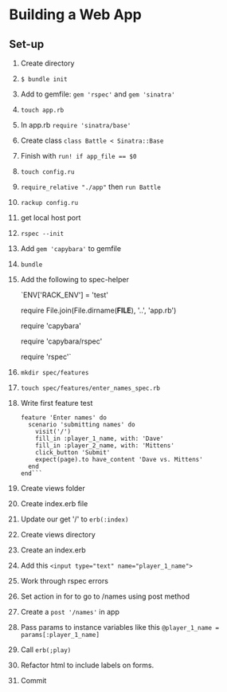 # Building a Web App

## Set-up
1. Create directory
2. `$ bundle init`
3. Add to gemfile: `gem 'rspec'` and `gem 'sinatra'`
4. `touch app.rb`
5. In app.rb `require 'sinatra/base'`
6. Create class `class Battle < Sinatra::Base`
7. Finish with `run! if app_file == $0`
8. `touch config.ru`
9. `require_relative "./app"` then `run Battle`
10. `rackup config.ru`
11. get local host port
12. `rspec --init`
13. Add `gem 'capybara'` to gemfile
14. `bundle`
15. Add the following to spec-helper

    `ENV['RACK_ENV'] = 'test'

    require File.join(File.dirname(__FILE__), '..', 'app.rb')

    require 'capybara'

    require 'capybara/rspec'

    require 'rspec'`
16. `mkdir spec/features`
17. `touch spec/features/enter_names_spec.rb`
18. Write first feature test
    ```ruby#
    feature 'Enter names' do
      scenario 'submitting names' do
        visit('/')
        fill_in :player_1_name, with: 'Dave'
        fill_in :player_2_name, with: 'Mittens'
        click_button 'Submit'
        expect(page).to have_content 'Dave vs. Mittens'
      end
    end```
19. Create views folder
20. Create index.erb file
21. Update our get '/' to `erb(:index)`
22. Create views directory
23. Create an index.erb
24. Add this `<input type="text" name="player_1_name">`
25. Work through rspec errors
26. Set action in for to go to /names using post method
27. Create a `post '/names'` in app
28. Pass params to instance variables like this `@player_1_name = params[:player_1_name]`
29. Call `erb(;play)`
30. Refactor html to include labels on forms.
31. Commit
